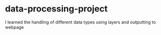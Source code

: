 # data-processing-project
I learned the handling of different data types using layers and outputting to webpage
